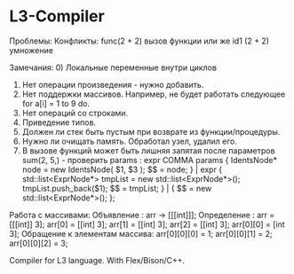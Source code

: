 L3-Compiler
===========

Проблемы:
 Конфликты: 
	func(2 + 2) 	вызов функции
 или же 
	id1 (2 + 2)	умножение

Замечания:
0) Локальные переменные внутри циклов
1) Нет операции произведения - нужно добавить.
2) Нет поддержки массивов. Например, не будет работать следующее for a[i] = 1 to 9 do.
4) Нет операций со строками.
7) Приведение типов.
9) Должен ли стек быть пустым при возврате из функции/процедуры.
10) Нужно ли очищать память. Обработал узел, удалил его.
11)	В вызове функций может быть лишняя запятая после параметров sum(2, 5,) - проверить
		params : expr COMMA params
			{
				IdentsNode* node = new IdentsNode( $1, $3 );
				$$ = node;
			}
	| expr
		{
		    std::list<ExprNode*> tmpList = new std::list<ExprNode*>();
		    tmpList.push_back($1);
		    $$ = tmpList;
		}
	|
		{ $$ = new std::list<ExprNode*>(); };


Работа с массивами:
Объявление :
	arr -> [[[int]]];
Определение :
	arr = [[[int]] 3];
	arr[0] = [[int] 3];
	arr[1] = [[int] 3];
	arr[2] = [[int] 3];
	arr[0][0] = [int 3];
Обращение к элементам массива:
	arr[0][0][0] = 1;
	arr[0][0][1] = 2;
	arr[0][0][2] = 3;



Compiler for L3 language. With Flex/Bison/C++.
